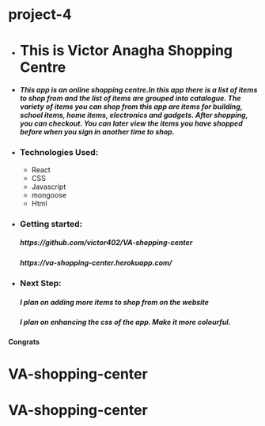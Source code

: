 # project-4

- <h1>This is Victor Anagha Shopping Centre</h1>

- <h5>This app is an online shopping centre.In this app there is a list of items to shop from and the list of items are grouped into catalogue. The variety of items you can shop from this app are items for building, school items, home items, electronics and gadgets. After shopping, you can checkout. You can  later view the items you have shopped before when you sign in another time to shop. </h5>

- <h3>Technologies Used:</h3>
  <ul>
    <li>React</li>
    <li>CSS</li>
    <li>Javascript</li>
    <li>mongoose</li>
    <li>Html</li>
  </ul>

- <h3>Getting started:</h3>
  <h5>https://github.com/victor402/VA-shopping-center</h5>
  <h5>https://va-shopping-center.herokuapp.com/</h5>

- <h3>Next Step:</h3>
  <h5>I plan on adding more items to shop from on the website <h5>
  <h5>I plan on enhancing the css of the app. Make it more colourful.</h5>

#### Congrats

# VA-shopping-center

# VA-shopping-center
